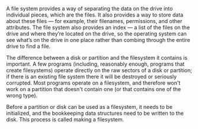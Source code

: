 
A file system provides a way of separating the data on the drive into individual pieces, which are the files. It also provides a way to store data about these files — for example, their filenames, permissions, and other attributes. The file system also provides an index — a list of the files on the drive and where they’re located on the drive, so the operating system can see what’s on the drive in one place rather than combing through the entire drive to find a file.

The difference between a disk or partition and the filesystem it contains is important. A few programs (including, reasonably enough, programs that create filesystems) operate directly on the raw sectors of a disk or partition; if there is an existing file system there it will be destroyed or seriously corrupted. Most programs operate on a filesystem, and therefore won't work on a partition that doesn't contain one (or that contains one of the wrong type).

Before a partition or disk can be used as a filesystem, it needs to be initialized, and the bookkeeping data structures need to be written to the disk. This process is called making a filesystem.

